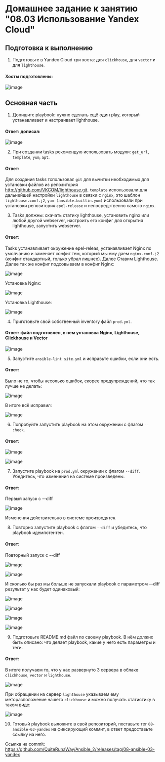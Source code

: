 # Домашнее задание к занятию "08.03 Использование Yandex Cloud"

## Подготовка к выполнению

1. Подготовьте в Yandex Cloud три хоста: для `clickhouse`, для `vector` и для `lighthouse`.

#### Хосты подготовлены:

![image](https://user-images.githubusercontent.com/92969676/168757814-9c342fc4-c2bc-4b6f-b991-2d5763d54fc6.png)

## Основная часть

1. Допишите playbook: нужно сделать ещё один play, который устанавливает и настраивает lighthouse.
#### Ответ: дописал:

![image](https://user-images.githubusercontent.com/92969676/168758335-9e0d4f90-96a9-4658-b30b-786f7ff2cf1a.png)

2. При создании tasks рекомендую использовать модули: `get_url`, `template`, `yum`, `apt`.
#### Ответ: 

Для создания tasks тспользовал ```git``` для вычитки необходимых для установки файлов из репозитория http://github.com/VKCOM/lighthouse.git.
  ```template``` использовали для дальнейшей настройки ```lighthouse``` в связки с ```nginx```, это шаблон ```lighthouse.conf.j2```, ```yum (ansible.builtin.yum)``` использовали при установки репозитория ```epel-release``` и непосредственно самого ```nginx```.

3. Tasks должны: скачать статику lighthouse, установить nginx или любой другой webserver, настроить его конфиг для открытия lighthouse, запустить webserver.
#### Ответ: 

Tasks устанавливает окружение epel-releas, устанавливает Nginx по умолчанию и заменяет конфиг тем, который мы ему даем ```nginx.conf.j2``` (конфиг стандартный, только убрал лишнее). Далее Ставим Lighthouse. Далее так же конфиг подсовываем в конфиг Nginx:

![image](https://user-images.githubusercontent.com/92969676/168788132-3f5bfb8c-ec86-41fc-83a3-ff23dc64d5df.png)

Установка Nginx:

![image](https://user-images.githubusercontent.com/92969676/168758866-ac8b7bba-0168-48d9-b9bf-a68a95e31bba.png)

Установка Lighthouse:

![image](https://user-images.githubusercontent.com/92969676/168758994-1ac7ddc5-d39c-4343-8927-766b8df055af.png)

4. Приготовьте свой собственный inventory файл `prod.yml`.

#### Ответ: файл подготовлен, в нем установка Nginx, Lighthouse, Clickhouse и Vector

![image](https://user-images.githubusercontent.com/92969676/168759140-0254668c-ca84-4a83-9664-4c507da2a1b2.png)

5. Запустите `ansible-lint site.yml` и исправьте ошибки, если они есть.

#### Ответ: 

Было не то, чтобы несолько ошибок, скорее предупреждений, что так лучше не делать: 

![image](https://user-images.githubusercontent.com/92969676/168792094-12aeb9ff-0010-47a4-857e-15ec79f71960.png)

В итоге всё исправил:

![image](https://user-images.githubusercontent.com/92969676/168792775-0f9a6930-18c3-4e33-a9b7-60a0c6083b31.png)

6. Попробуйте запустить playbook на этом окружении с флагом `--check`.

#### Ответ: 

![image](https://user-images.githubusercontent.com/92969676/168760485-54779a3e-980a-44eb-aeac-8e4aa9099963.png)

![image](https://user-images.githubusercontent.com/92969676/168760604-6297a6a1-b75f-464a-9c94-265a220ac3f7.png)

7. Запустите playbook на `prod.yml` окружении с флагом `--diff`. Убедитесь, что изменения на системе произведены.

#### Ответ: 

Первый запуск с --diff

![image](https://user-images.githubusercontent.com/92969676/168790115-e2677f13-17d6-45c5-b0af-e3bedb0b4c40.png)

Изменения действительно в системе производятся.

8. Повторно запустите playbook с флагом `--diff` и убедитесь, что playbook идемпотентен.

#### Ответ: 

Повторный запуск с --diff

![image](https://user-images.githubusercontent.com/92969676/168790324-0c578abf-c7b7-440c-8da6-af849309c010.png)

![image](https://user-images.githubusercontent.com/92969676/168790404-79adb22d-ebca-4134-bc28-1b24244661e7.png)

И сколько бы раз мы больше не запускали playbook с параметром --diff результат у нас будет одинаковый:

![image](https://user-images.githubusercontent.com/92969676/168790459-01174c99-1cc1-48fb-bf6e-4d32b86116ec.png)

![image](https://user-images.githubusercontent.com/92969676/168790556-1e5b80ff-8a70-4536-a08e-936d0674f86c.png)

![image](https://user-images.githubusercontent.com/92969676/168790797-3d18c02f-0efb-4533-9d83-6fd608816574.png)

![image](https://user-images.githubusercontent.com/92969676/168790849-3801c647-b29b-4c7e-9ab7-c44369ca88c0.png)

9. Подготовьте README.md файл по своему playbook. В нём должно быть описано: что делает playbook, какие у него есть параметры и теги.

#### Ответ: 

В итоге получаем то, что у нас развернуто 3 сервера в облаке `clickhouse`, `vector` и `lighthouse`.

![image](https://user-images.githubusercontent.com/92969676/168791427-5ea4b936-510c-42c7-95bc-24c892132326.png)

При обращении на сервер `lighthouse` указываем ему меторазположение нашего `clickhouse` и можно получать статистику в таком виде:

![image](https://user-images.githubusercontent.com/92969676/168791455-17986c34-e32b-4412-ad4e-7ec24c4f0dc1.png)

10. Готовый playbook выложите в свой репозиторий, поставьте тег `08-ansible-03-yandex` на фиксирующий коммит, в ответ предоставьте ссылку на него.

Ссылка на commit: https://github.com/QuiteRunaWay/Ansible_2/releases/tag/08-ansible-03-yandex
